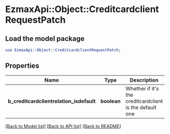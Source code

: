 # EzmaxApi::Object::CreditcardclientRequestPatch

## Load the model package
```perl
use EzmaxApi::Object::CreditcardclientRequestPatch;
```

## Properties
Name | Type | Description | Notes
------------ | ------------- | ------------- | -------------
**b_creditcardclientrelation_isdefault** | **boolean** | Whether if it&#39;s the creditcardclient is the default one | [optional] 

[[Back to Model list]](../README.md#documentation-for-models) [[Back to API list]](../README.md#documentation-for-api-endpoints) [[Back to README]](../README.md)


